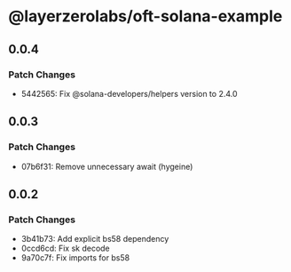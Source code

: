 # @layerzerolabs/oft-solana-example

## 0.0.4

### Patch Changes

- 5442565: Fix @solana-developers/helpers version to 2.4.0

## 0.0.3

### Patch Changes

- 07b6f31: Remove unnecessary await (hygeine)

## 0.0.2

### Patch Changes

- 3b41b73: Add explicit bs58 dependency
- 0ccd6cd: Fix sk decode
- 9a70c7f: Fix imports for bs58
